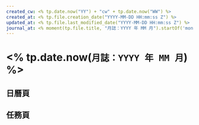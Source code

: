```yaml
---
created_cw: <% tp.date.now("YY") + "cw" + tp.date.now("WW") %>
created_at: <% tp.file.creation_date("YYYY-MM-DD HH:mm:ss Z") %>
updated_at: <% tp.file.last_modified_date("YYYY-MM-DD HH:mm:ss Z") %>
journal_at: <% moment(tp.file.title, "月誌：YYYY 年 MM 月").startOf('month').format("YYYY-MM-DD") %>
---
```


# <% tp.date.now(`月誌：YYYY 年 MM 月`) %>

## 日曆頁

## 任務頁
